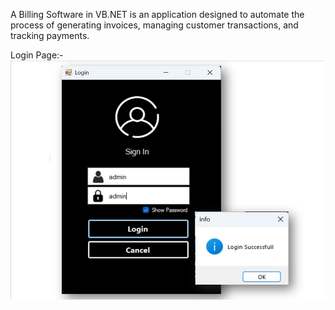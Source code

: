A Billing Software in VB.NET is an application designed to automate the process of generating invoices, managing customer transactions, and tracking payments.


Login Page:-
![image](https://github.com/AbhayMParmar/Billing-Software/blob/master/Login.png?raw=true)

